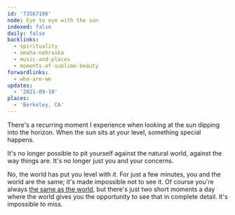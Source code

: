 ```yaml
---
id: '73567106'
node: Eye to eye with the sun
indexed: false
daily: false
backlinks:
  - spirituality
  - omaha-nebraska
  - music-and-places
  - moments-of-sublime-beauty
forwardlinks:
  - who-are-we
updates:
  - '2021-09-10'
places:
  - 'Berkeley, CA'
---
```

There's a recurring moment I experience when looking at the sun dipping into the horizon. When the sun sits at your level, something special happens. 

It's no longer possible to pit yourself against the natural world, against the way things are. It's no longer just you and your concerns. 

No, the world has put you level with *it*. For just a few minutes, you and the world are the same; it's made impossible not to see it. Of course you're always [the same as the world](who-are-we.md), but there's just two short moments a day where the world gives you the opportunity to see that in complete detail. It's impossible to miss. 

